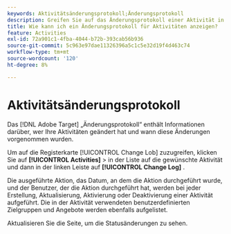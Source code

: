 ```yaml
---
keywords: Aktivitätsänderungsprotokoll;Änderungsprotokoll
description: Greifen Sie auf das Änderungsprotokoll einer Aktivität in Adobe zu [!DNL Target]  um aufzuzeichnen, wer Ihre Aktivitäten geändert hat und wann die Änderungen vorgenommen wurden.
title: Wie kann ich ein Änderungsprotokoll für Aktivitäten anzeigen?
feature: Activities
exl-id: 72a901c1-4fba-4044-b72b-393cab56b936
source-git-commit: 5c963e97dae11326396a5c1c5e32d19f4d463c74
workflow-type: tm+mt
source-wordcount: '120'
ht-degree: 8%

---
```


# Aktivitätsänderungsprotokoll

Das [!DNL Adobe Target] „Änderungsprotokoll“ enthält Informationen darüber, wer Ihre Aktivitäten geändert hat und wann diese Änderungen vorgenommen wurden.

Um auf die Registerkarte [!UICONTROL Change Lob] zuzugreifen, klicken Sie auf **[!UICONTROL Activities]** > in der Liste auf die gewünschte Aktivität und dann in der linken Leiste auf **[!UICONTROL Change Log]** .

Die ausgeführte Aktion, das Datum, an dem die Aktion durchgeführt wurde, und der Benutzer, der die Aktion durchgeführt hat, werden bei jeder Erstellung, Aktualisierung, Aktivierung oder Deaktivierung einer Aktivität aufgeführt. Die in der Aktivität verwendeten benutzerdefinierten Zielgruppen und Angebote werden ebenfalls aufgelistet.

Aktualisieren Sie die Seite, um die Statusänderungen zu sehen.
